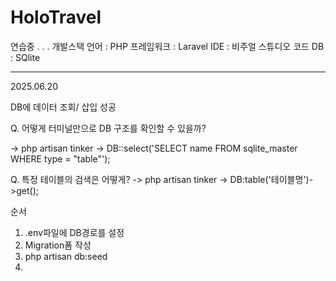 # HoloTravel
연습중  .  .  .
개발스택
언어 : PHP
프레임워크 : Laravel
IDE : 비주얼 스튜디오 코드
DB : SQlite

---
2025.06.20

DB에 데이터 조회/ 삽입 성공

Q. 어떻게 터미널만으로 DB 구조를 확인할 수 있을까?

-> php artisan tinker
-> DB::select('SELECT name FROM sqlite_master WHERE type = "table"');

Q. 특정 테이블의 검색은 어떻게?
-> php artisan tinker
-> DB:table('테이블명')->get();



순서 
1. .env파일에 DB경로를 설정
2. Migration폼 작성
3. php artisan  db:seed
4. 
   
